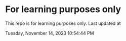 # For learning purposes only
This repo is for learning purposes only.
Last updated at

Tuesday, November 14, 2023 10:54:44 PM

